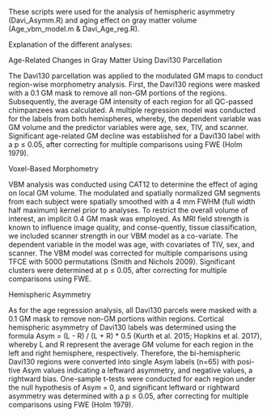 These scripts were used for the analysis of hemispheric asymmetry (Davi_Asymm.R) and aging effect on gray matter volume (Age_vbm_model.m & Davi_Age_reg.R).

Explanation of the different analyses:

Age-Related Changes in Gray Matter Using Davi130 Parcellation

The Davi130 parcellation was applied to the modulated GM maps to conduct region-wise morphometry analysis. First, the Davi130 regions were masked with a 0.1 GM mask to remove all non-GM portions of the regions. Subsequently, the average GM intensity of each region for all QC-passed chimpanzees was calculated. A multiple regression model was conducted for the labels from both hemispheres, whereby, the dependent variable was GM volume and the predictor variables were age, sex, TIV, and scanner. Significant age-related GM decline was established for a Davi130 label with a p ≤ 0.05, after correcting for multiple comparisons using FWE (Holm 1979).

Voxel-Based Morphometry

VBM analysis was conducted using CAT12 to determine the effect of aging on local GM volume. The modulated and spatially normalized GM segments from each subject were spatially smoothed with a 4 mm FWHM (full width half maximum) kernel prior to analyses. To restrict the overall volume of interest, an implicit 0.4 GM mask was employed. As MRI field strength is known to influence image quality, and conse-quently, tissue classification, we included scanner strength in our VBM model as a co-variate. The dependent variable in the model was age, with covariates of TIV, sex, and scanner. The VBM model was corrected for multiple comparisons using TFCE with 5000 permutations (Smith and Nichols 2009). Significant clusters were determined at p ≤ 0.05, after correcting for multiple comparisons using FWE.  

Hemispheric Asymmetry

As for the age regression analysis, all Davi130 parcels were masked with a 0.1 GM mask to remove non-GM portions within regions. Cortical hemispheric asymmetry of Davi130 labels was determined using the formula Asym = (L - R) / (L + R) * 0.5 (Kurth et al. 2015; Hopkins et al. 2017), whereby L and R represent the average GM volume for each region in the left and right hemisphere, respectively. Therefore, the bi-hemispheric Davi130 regions were converted into single Asym labels (n=65) with posi-tive Asym values indicating a leftward asymmetry, and negative values, a rightward bias. One-sample t-tests were conducted for each region under the null hypothesis of Asym = 0, and significant leftward or rightward asymmetry was determined with a p ≤ 0.05, after correcting for multiple comparisons using FWE (Holm 1979).
